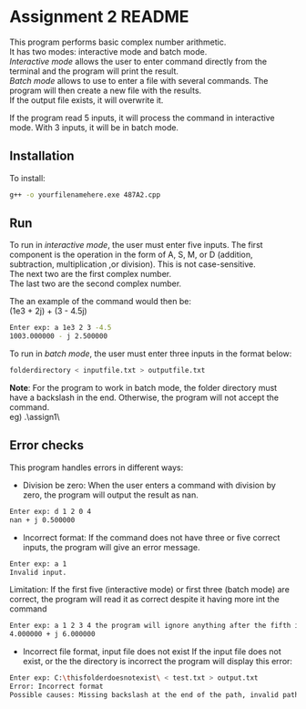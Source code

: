 # Assignment 2 README

This program performs basic complex number arithmetic.  
It has two modes: interactive mode and batch mode.  
_Interactive mode_ allows the user to enter command directly from the terminal and the program will print the result.  
_Batch mode_ allows to use to enter a file with several commands. The program will then create a new file with the results.  
If the output file exists, it will overwrite it.  
  
If the program read 5 inputs, it will process the command in interactive mode.
With 3 inputs, it will be in batch mode.

## Installation

To install:  
```bash
g++ -o yourfilenamehere.exe 487A2.cpp
```

## Run

To run in _interactive mode_, the user must enter five inputs.
The first component is the operation in the form of A, S, M, or D (addition, subtraction, multiplication ,or
division). This is not case-sensitive.  
The next two are the first complex number.  
The last two are the second complex number.  
  
The an example of the command would then be:  
(1e3 + 2j) + (3 - 4.5j)
```bash
Enter exp: a 1e3 2 3 -4.5
1003.000000 - j 2.500000
```  

To run in _batch mode_, the user must enter three inputs in the format below:  
```bash
folderdirectory < inputfile.txt > outputfile.txt
```  
**Note**: For the program to work in batch mode, the folder directory must have a backslash in the end. Otherwise, the program will not accept the command.  
eg) .\assign1\  

## Error checks
This program handles errors in different ways:  
- Division be zero: When the user enters a command with division by zero, the program will output the result as nan.  
```bash
Enter exp: d 1 2 0 4
nan + j 0.500000
```
- Incorrect format: 
If the command does not have three or five correct inputs, the program will give an error message.  
```bash
Enter exp: a 1
Invalid input.
```
Limitation: If the first five (interactive mode) or first three (batch mode) are correct, the program will read it as correct despite it having more int the command  
```bash
Enter exp: a 1 2 3 4 the program will ignore anything after the fifth input
4.000000 + j 6.000000
```
- Incorrect file format, input file does not exist
If the input file does not exist, or the the directory is incorrect the program will display this error:
```bash
Enter exp: C:\thisfolderdoesnotexist\ < test.txt > output.txt
Error: Incorrect format
Possible causes: Missing backslash at the end of the path, invalid path, or input file does not exist
```
